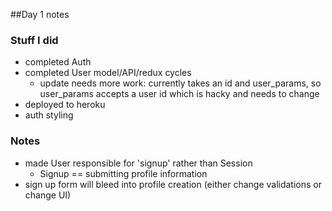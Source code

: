 ##Day 1 notes

### Stuff I did
+ completed Auth
+ completed User model/API/redux cycles
  - update needs more work: currently takes an id and user_params,
   so user_params accepts a user id which is hacky and needs to change
+ deployed to heroku
+ auth styling

### Notes
+ made User responsible for 'signup' rather than Session
  - Signup == submitting profile information
+ sign up form will bleed into profile creation (either change validations or change UI)
